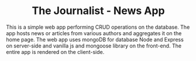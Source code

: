 <h1 align="center" id="title">The Journalist - News App</h1>

<p id="description">This is a simple web app performing CRUD operations on the database. The app hosts news or articles from various authors and aggregates it on the home page. The web app uses mongoDB for database Node and Express on server-side and vanilla js and mongoose library on the front-end. The entire app is rendered on the client-side.</p>